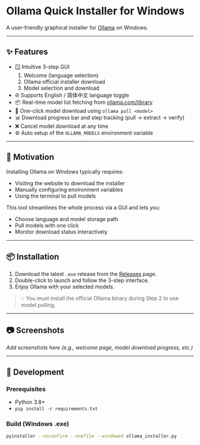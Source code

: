 # Ollama Quick Installer for Windows

A user-friendly graphical installer for [Ollama](https://ollama.com) on Windows.

---

## ✨ Features

- 🪟 Intuitive 3-step GUI
  1. Welcome (language selection)
  2. Ollama official installer download
  3. Model selection and download
- 🌐 Supports English / 简体中文 language toggle
- 📦 Real-time model list fetching from [ollama.com/library](https://ollama.com/library)
- 🔽 One-click model download using `ollama pull <model>`
- 📊 Download progress bar and step tracking (pull → extract → verify)
- ❌ Cancel model download at any time
- ⚙️ Auto setup of the `OLLAMA_MODELS` environment variable

---

## 🎯 Motivation

Installing Ollama on Windows typically requires:
- Visiting the website to download the installer
- Manually configuring environment variables
- Using the terminal to pull models

This tool streamlines the whole process via a GUI and lets you:
- Choose language and model storage path
- Pull models with one click
- Monitor download status interactively

---

## 📦 Installation

1. Download the latest `.exe` release from the [Releases](https://github.com/EthanYixuanMi/ollama-quick-installer/releases) page.
2. Double-click to launch and follow the 3-step interface.
3. Enjoy Ollama with your selected models.

> 💡 You must install the official Ollama binary during Step 2 to use model pulling.

---

## 📷 Screenshots

_Add screenshots here (e.g., welcome page, model download progress, etc.)_

---

## 🚀 Development

### Prerequisites

- Python 3.8+
- `pip install -r requirements.txt`

### Build (Windows .exe)

```bash
pyinstaller --noconfirm --onefile --windowed ollama_installer.py
